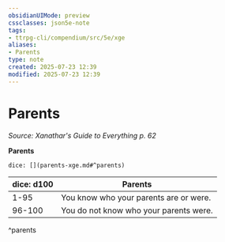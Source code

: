 ```yaml
---
obsidianUIMode: preview
cssclasses: json5e-note
tags:
- ttrpg-cli/compendium/src/5e/xge
aliases:
- Parents
type: note
created: 2025-07-23 12:39
modified: 2025-07-23 12:39
---
```

# Parents
*Source: Xanathar's Guide to Everything p. 62* 

**Parents**

`dice: [](parents-xge.md#^parents)`

| dice: d100 | Parents |
|------------|---------|
| 1-95 | You know who your parents are or were. |
| 96-100 | You do not know who your parents were. |
^parents